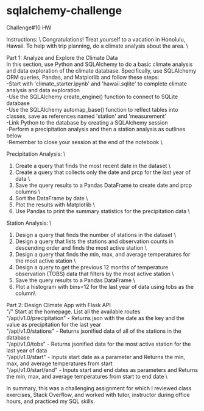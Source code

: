 # sqlalchemy-challenge
Challenge#10 HW

Instructions: \ 
Congratulations! Treat yourself to a vacation in Honolulu, Hawaii. To help with trip planning, do a climate analysis about the area. \ 

Part 1: Analyze and Explore the Climate Data \
In this section, use Python and SQLAlchemy to do a basic climate analysis and data exploration of the climate database. Specifically, use SQLAlchemy ORM queries, Pandas, and Matplotlib and follow these steps: \
-Start with 'climate_starter.ipynb' and 'hawaii.sqlite' to complete climate analysis and data exploration \
-Use the SQLAlchemy create_engine() function to connect to SQLite database \
-Use the SQLAlchemy automap_base() function to reflect tables into classes, save as references named 'station' and 'measurement' \
-Link Python to the database by creating a SQLAlchemy session \
-Perform a precipitation analysis and then a station analysis as outlines below \
-Remember to close your session at the end of the notebook \

Precipitation Analysis: \
1. Create a query that finds the most recent date in the dataset \
2. Create a query that collects only the date and prcp for the last year of data \
3. Save the query results to a Pandas DataFrame to create date and prcp columns \
4. Sort the DataFrame by date \
5. Plot the results with Matplotlib \
6. Use Pandas to print the summary statistics for the precipitation data \

Station Analysis: \ 
1. Design a query that finds the number of stations in the dataset  \
2. Design a query that lists the stations and observation counts in descending order and finds the most active station \
3. Design a query that finds the min, max, and average temperatures for the most active station \ 
4. Design a query to get the previous 12 months of temperature observation (TOBS) data that filters by the most active station \ 
5. Save the query results to a Pandas DataFrame  \
6. Plot a histogram with bins=12 for the last year of data using tobs as the column\

Part 2: Design Climate App with Flask API \
"/" Start at the homepage. List all the available routes \
"/api/v1.0/precipitation" - Returns json with the date as the key and the value as precipitation for the last year \
"/api/v1.0/stations" - Returns jsonified data of all of the stations in the database \
"/api/v1.0/tobs" - Returns jsonified data for the most active station for the last year of data \
"/api/v1.0/start" - Inputs start date as a parameter and Returns the min, max, and average temperatures from start \
"/api/v1.0/start/end" - Inputs start and end dates as parameters and Returns the min, max, and average temperatures from start to end date \

In summary, this was a challenging assignment for which I reviewed class exercises, Stack Overflow, and worked with tutor, instructor during office hours, and practiced my SQL skills. 
